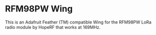 # RFM98PW Wing

This is an Adafruit Feather (TM) compatible Wing for the RFM98PW LoRa radio module by HopeRF that works at 169MHz.

